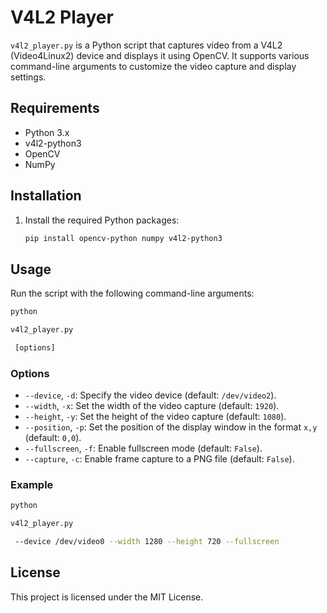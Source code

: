 # V4L2 Player

`v4l2_player.py` is a Python script that captures video from a V4L2 (Video4Linux2) device and displays it using OpenCV. It supports various command-line arguments to customize the video capture and display settings.

## Requirements

- Python 3.x
- v4l2-python3
- OpenCV
- NumPy

## Installation

1. Install the required Python packages:
    ```sh
    pip install opencv-python numpy v4l2-python3
    ```

## Usage

Run the script with the following command-line arguments:

```sh
python 

v4l2_player.py

 [options]
```

### Options

- `--device`, `-d`: Specify the video device (default: `/dev/video2`).
- `--width`, `-x`: Set the width of the video capture (default: `1920`).
- `--height`, `-y`: Set the height of the video capture (default: `1080`).
- `--position`, `-p`: Set the position of the display window in the format `x,y` (default: `0,0`).
- `--fullscreen`, `-f`: Enable fullscreen mode (default: `False`).
- `--capture`, `-c`: Enable frame capture to a PNG file (default: `False`).

### Example

```sh
python 

v4l2_player.py

 --device /dev/video0 --width 1280 --height 720 --fullscreen
```

## License

This project is licensed under the MIT License.